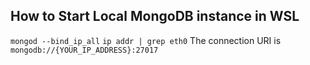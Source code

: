 ## How to Start Local MongoDB instance in WSL ##

`mongod --bind_ip_all`
`ip addr | grep eth0`
The connection URI is `mongodb://{YOUR_IP_ADDRESS}:27017`